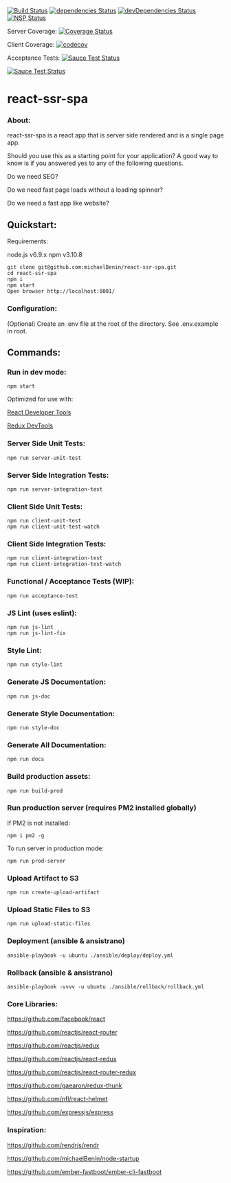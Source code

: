 [![Build Status](https://travis-ci.org/michaelBenin/react-ssr-spa.svg?branch=master)](https://travis-ci.org/michaelBenin/react-ssr-spa) [![dependencies Status](https://david-dm.org/michaelBenin/react-ssr-spa/status.svg)](https://david-dm.org/michaelBenin/react-ssr-spa) [![devDependencies Status](https://david-dm.org/michaelBenin/react-ssr-spa/dev-status.svg)](https://david-dm.org/michaelBenin/react-ssr-spa?type=dev) [![NSP Status](https://nodesecurity.io/orgs/react-ssr-spa/projects/517c11e2-34a4-425f-bf5e-3b074e49ab7f/badge)](https://nodesecurity.io/orgs/react-ssr-spa/projects/517c11e2-34a4-425f-bf5e-3b074e49ab7f)

Server Coverage: [![Coverage Status](https://coveralls.io/repos/github/michaelBenin/react-ssr-spa/badge.svg?branch=master)](https://coveralls.io/github/michaelBenin/react-ssr-spa?branch=master)

Client Coverage: [![codecov](https://codecov.io/gh/michaelBenin/react-ssr-spa/branch/master/graph/badge.svg)](https://codecov.io/gh/michaelBenin/react-ssr-spa)

Acceptance Tests: [![Sauce Test Status](https://saucelabs.com/buildstatus/YOUR_SAUCE_USERNAME)](https://saucelabs.com/u/YOUR_SAUCE_USERNAME)

[![Sauce Test Status](https://saucelabs.com/browser-matrix/YOUR_SAUCE_USERNAME.svg)](https://saucelabs.com/u/YOUR_SAUCE_USERNAME)


# react-ssr-spa

### About:

react-ssr-spa is a react app that is server side rendered and is a single page app.

Should you use this as a starting point for your application? A good way to know is if you answered yes to any of the following questions.

 Do we need SEO?

 Do we need fast page loads without a loading spinner?

 Do we need a fast app like website?

## Quickstart:

Requirements:

node.js v6.9.x
npm v3.10.8

````
git clone git@github.com:michaelBenin/react-ssr-spa.git
cd react-ssr-spa
npm i
npm start
Open browser http://localhost:8001/
````

### Configuration:

(Optional) Create an .env file at the root of the directory. See .env.example in root.

## Commands:

### Run in dev mode:

    npm start

Optimized for use with:

[React Developer Tools](https://chrome.google.com/webstore/detail/react-developer-tools/fmkadmapgofadopljbjfkapdkoienihi)

[Redux DevTools](https://chrome.google.com/webstore/detail/redux-devtools/lmhkpmbekcpmknklioeibfkpmmfibljd)


### Server Side Unit Tests:

    npm run server-unit-test

### Server Side Integration Tests:

    npm run server-integration-test


### Client Side Unit Tests:

    npm run client-unit-test
    npm run client-unit-test-watch


### Client Side Integration Tests:

    npm run client-integration-test
    npm run client-integration-test-watch


### Functional / Acceptance Tests (WIP):

    npm run acceptance-test


### JS Lint (uses eslint):

    npm run js-lint
    npm run js-lint-fix


### Style Lint:

    npm run style-lint

### Generate JS Documentation:

    npm run js-doc

### Generate Style Documentation:

    npm run style-doc

### Generate All Documentation:

    npm run docs

### Build production assets:

    npm run build-prod

### Run production server (requires PM2 installed globally)

If PM2 is not installed:

    npm i pm2 -g

To run server in production mode:

    npm run prod-server

### Upload Artifact to S3

    npm run create-upload-artifact

### Upload Static Files to S3

    npm run upload-static-files

### Deployment (ansible & ansistrano)

    ansible-playbook -u ubuntu ./ansible/deploy/deploy.yml

### Rollback (ansible & ansistrano)

    ansible-playbook -vvvv -u ubuntu ./ansible/rollback/rollback.yml

### Core Libraries:

https://github.com/facebook/react

https://github.com/reactjs/react-router

https://github.com/reactjs/redux

https://github.com/reactjs/react-redux

https://github.com/reactjs/react-router-redux

https://github.com/gaearon/redux-thunk

https://github.com/nfl/react-helmet

https://github.com/expressjs/express

### Inspiration:

https://github.com/rendrjs/rendr

https://github.com/michaelBenin/node-startup

https://github.com/ember-fastboot/ember-cli-fastboot

